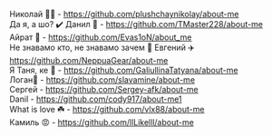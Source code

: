 Николай 🧙‍♂️ - https://github.com/plushchaynikolay/about-me  
Да я, а шо? ✔️ Данил 🐀 - https://github.com/TMaster228/about-me  
Айрат 🤔 - https://github.com/Evas1oN/about_me  
Не знавамо кто, не знавамо зачем 🤖 Евгений ✈️  https://github.com/NeppuaGear/about-me  
Я Таня, ке 🍒 - https://github.com/GaliullinaTatyana/about-me  
Логан:gun: - https://github.com/slavamine/about-me  
Сергей - https://github.com/Sergey-afk/about-me  
Danil - https://github.com/cody917/about-me1  
What is love ☘️ - https://github.com/vlx88/about-me  
Камиль 😡 - https://github.com/llLikelll/about-me  
